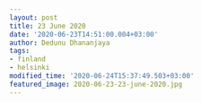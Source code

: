 ```yaml
---
layout: post
title: 23 June 2020
date: '2020-06-23T14:51:00.004+03:00'
author: Dedunu Dhananjaya
tags:
- finland
- helsinki
modified_time: '2020-06-24T15:37:49.503+03:00'
featured_image: 2020-06-23-23-june-2020.jpg
---
```

